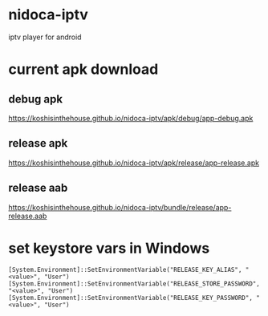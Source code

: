 # nidoca-iptv
iptv player for android

# current apk download

## debug apk
https://koshisinthehouse.github.io/nidoca-iptv/apk/debug/app-debug.apk

## release apk
https://koshisinthehouse.github.io/nidoca-iptv/apk/release/app-release.apk

## release aab 
https://koshisinthehouse.github.io/nidoca-iptv/bundle/release/app-release.aab

# set keystore vars in Windows
    [System.Environment]::SetEnvironmentVariable("RELEASE_KEY_ALIAS", "<value>", "User")
    [System.Environment]::SetEnvironmentVariable("RELEASE_STORE_PASSWORD", "<value>", "User")
    [System.Environment]::SetEnvironmentVariable("RELEASE_KEY_PASSWORD", "<value>", "User")

